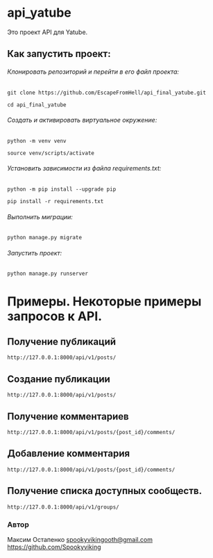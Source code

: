 # api_yatube
Это проект API для Yatube.

## Как запустить проект:
###### Клонировать репозиторий и перейти в его файл проекта:
```
git clone https://github.com/EscapeFromHell/api_final_yatube.git
```
```
cd api_final_yatube
```
###### Cоздать и активировать виртуальное окружение:
```
python -m venv venv
```
```
source venv/scripts/activate
```
###### Установить зависимости из файла requirements.txt:
```
python -m pip install --upgrade pip
```
```
pip install -r requirements.txt
```
###### Выполнить миграции:
```
python manage.py migrate
```
###### Запустить проект:
```
python manage.py runserver
```
# Примеры. Некоторые примеры запросов к API.

## Получение публикаций
```
http://127.0.0.1:8000/api/v1/posts/
```
## Создание публикации
```
http://127.0.0.1:8000/api/v1/posts/
```
## Получение комментариев
```
http://127.0.0.1:8000/api/v1/posts/{post_id}/comments/
```
## Добавление комментария
```
http://127.0.0.1:8000/api/v1/posts/{post_id}/comments/
```
## Получение списка доступных сообществ.
```
http://127.0.0.1:8000/api/v1/groups/
```
### Автор
Максим Остапенко  spookyvikingooth@gmail.com  https://github.com/Spookyviking
